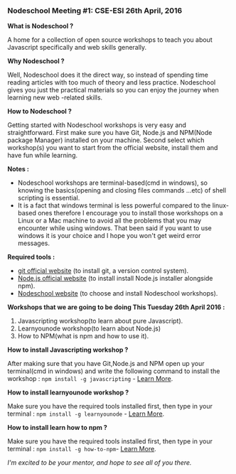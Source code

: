 ### Nodeschool Meeting #1: CSE-ESI 26th April, 2016

**What is Nodeschool ?**

A home for a collection of open source workshops to teach you about Javascript specifically and web skills generally.

**Why Nodeschool ?**

Well, Nodeschool does it the direct way, so instead of spending time reading articles with too much of theory and less practice.
Nodeschool gives you just the practical materials  so you can enjoy the journey when learning new web -related skills.

**How to Nodeschool ?**

Getting started with Nodeschool workshops is very easy and straightforward.
First make sure you have Git, Node.js and NPM(Node package Manager) installed on your machine.
Second select which workshop(s) you want to start from the official website, install them and have fun while learning.

**Notes :**

* Nodeschool workshops are terminal-based(cmd in windows), so knowing the basics(opening and closing files commands ...etc) of shell scripting is essential.
* It is a fact that windows terminal  is less powerful compared to the linux-based ones therefore I encourage you to install those workshops on a Linux or a Mac machine to avoid all the problems that you may encounter while using windows. 
That been said if you want to use windows it is your choice and I hope you won't get weird error messages.

**Required tools :**
* [git official website](https://git-scm.com/book/en/v2/Getting-Started-Installing-Git) (to install git, a version control system).
* [Node.js official website](https://nodejs.org/en/download/) (to install install Node.js installer alongside npm).
* [Nodeschool website](http://nodeschool.io/) (to choose and install Nodeschool workshops).

**Workshops that we are going to be doing This Tuesday 26th April 2016 :**

1. Javascripting workshop(to learn about pure Javascript).
2. Learnyounode workshop(to learn about Node.js)
3. How to NPM(what is npm and how to use it).

**How to install Javascripting workshop ?**

After making sure that you have Git,Node.js and NPM open up your terminal(cmd in windows) and write the 
following command to install the workshop : 
``npm install -g javascripting`` - [Learn More](https://github.com/sethvincent/javascripting).


**How to install learnyounode workshop ?**

Make sure you have the required tools installed first, then type in your terminal : 
``npm install -g learnyounode`` - [Learn More](https://github.com/workshopper/learnyounode).

**How to install learn how to  npm ?**

Make sure you have the required tools installed first, then type in your terminal :
``npm install -g how-to-npm``- [Learn More](https://github.com/npm/how-to-npm).



*I'm excited to be your mentor, and hope to see all of you there.*
